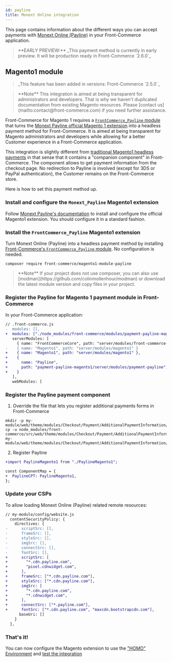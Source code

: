 ```yaml
---
id: payline
title: Monext Online integration
---
```


This page contains information about the different ways you can accept payments with [Monext Online (Payline)](https://www.monext.fr/online) in your Front-Commerce application.

<blockquote class="important">
  **EARLY PREVIEW:** _This payment method is currently in early preview. It will be production ready in Front-Commerce `2.6.0`_
</blockquote>


## Magento1 module

<blockquote class="feature--new">
  _This feature has been added in versions: Front-Commerce `2.5.0`_
</blockquote>

<blockquote class="note">
**Note** This integration is aimed at being transparent for administrators and developers. That is why we haven't duplicated documentation from existing Magento resources. Please [contact us](mailto:contact@front-commerce.com) if you need further assistance.
</blockquote>

Front-Commerce for Magento 1 requires a [`FrontCommerce_Payline` module](https://github.com/front-commerce/magento1-module-payline-front-commerce) that turns the [Monext Payline official Magento 1 extension](https://docs.monext.fr/display/DT/Plugin+Magento+1) into a headless payment method for Front-Commerce. It is aimed at being transparent for Magento administrators and developers while allowing for a better Customer experience in a Front-Commerce application.

This integration is slightly different from [traditional Magento1 headless payments](/docs/magento1/headless-payments.html) in that sense that it contains a "companion component" in Front-Commerce. The component allows to get payment information from the checkout page. No redirection to Payline is involved (except for 3DS or PayPal authentication), the Customer remains on the Front-Commerce store.

Here is how to set this payment method up.

### Install and configure the `Monext_Payline` Magento1 extension

Follow [Monext Payline's documentation](https://docs.monext.fr/display/DT/Plugin+Magento+1) to install and configure the official Magento1 extension. You should configure it in a standard fashion.

### Install the `FrontCommerce_Payline` Magento1 extension

Turn Monext Online (Payline) into a headless payment method by installing [Front-Commerce's `FrontCommerce_Payline` module](https://github.com/front-commerce/magento1-module-payline-front-commerce). No configuration is needed.

```shell
composer require front-commerce/magento1-module-payline
```

<blockquote class="note">
**Note** If your project does not use composer, you can also use [modman](https://github.com/colinmollenhour/modman) or download the latest module version and copy files in your project.
</blockquote>

### Register the Payline for Magento 1 payment module in Front-Commerce

In your Front-Commerce application:

```diff
// .front-commerce.js
-  modules: [],
+  modules: ["./node_modules/front-commerce/modules/payment-payline-magento1"],
   serverModules: [
     { name: "FrontCommerceCore", path: "server/modules/front-commerce-core" },
-    { name: "Magento1", path: "server/modules/magento1" }
+    { name: "Magento1", path: "server/modules/magento1" },
+    {
+      name: "Payline",
+      path: "payment-payline-magento1/server/modules/payment-payline",
+    }
   ],
   webModules: [
```

### Register the Payline payment component

1. Override the file that lets you register additional payments forms in Front-Commerce
```
mkdir -p my-module/web/theme/modules/Checkout/Payment/AdditionalPaymentInformation/
cp -u node_modules/front-commerce/src/web/theme/modules/Checkout/Payment/AdditionalPaymentInformation/getAdditionalDataComponent.js my-module/web/theme/modules/Checkout/Payment/AdditionalPaymentInformation/getAdditionalDataComponent.js
```
2. Register Payline
```diff
+import PaylineMagento1 from "./PaylineMagento1";

const ComponentMap = {
+  PaylineCPT: PaylineMagento1,
};
```

### Update your CSPs

To allow loading Monext Online (Payline) related remote resources:

```diff
// my-module/config/website.js
  contentSecurityPolicy: {
    directives: {
-      scriptSrc: [],
-      frameSrc: [],
-      styleSrc: [],
-      imgSrc: [],
-      connectSrc: [],
-      fontSrc: [],
+      scriptSrc: [
+        "*.cdn.payline.com",
+        "pixel.cdnwidget.com",
+      ],
+      frameSrc: ["*.cdn.payline.com"],
+      styleSrc: ["*.cdn.payline.com"],
+      imgSrc: [
+        "*.cdn.payline.com",
+        "*.cdnwidget.com",
+      ],
+      connectSrc: ["*.payline.com"],
+      fontSrc: ["*.cdn.payline.com", "maxcdn.bootstrapcdn.com"],
      baseUri: []
    }
  },
```

### That's it!

You can now configure the Magento extension to use the ["HOMO" Environment](https://docs.monext.fr/display/DT/Plugin+Magento+1#PluginMagento1-Commonsettings/Param%C3%A8trescommuns) and [test the integration](https://docs.monext.fr/display/DT/Les+cartes+de+test)
